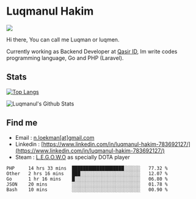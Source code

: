 
# Luqmanul Hakim

![](https://komarev.com/ghpvc/?username=luqman-v1)

Hi there, You can call me Luqman or luqmen.

Currently working as Backend Developer at [Qasir ID](https://qasir.id), Im write codes programming language, Go and PHP (Laravel).
## Stats

[![Top Langs](https://github-readme-stats.vercel.app/api/top-langs/?username=luqman-v1&layout=compact)](https://github.com/anuraghazra/github-readme-stats)

![Luqmanul's Github Stats](https://github-readme-stats.vercel.app/api?username=luqman-v1&show_icons=true)


## Find me 

- Email : [n.loekman[at]gmail.com](mailto:n.loekman@gmail.com)
- Linkedin : [https://www.linkedin.com/in/luqmanul-hakim-783692127/](https://www.linkedin.com/in/luqmanul-hakim-783692127/)
- Steam : [L.E.G.O.W.O](https://steamcommunity.com/id/fuukmans) as specially DOTA player


<!--START_SECTION:waka-->
```text
PHP     14 hrs 33 mins  ███████████████████░░░░░░   77.32 % 
Other   2 hrs 16 mins   ███░░░░░░░░░░░░░░░░░░░░░░   12.07 % 
Go      1 hr 16 mins    █░░░░░░░░░░░░░░░░░░░░░░░░   06.80 % 
JSON    20 mins         ░░░░░░░░░░░░░░░░░░░░░░░░░   01.78 % 
Bash    10 mins         ░░░░░░░░░░░░░░░░░░░░░░░░░   00.90 %
```
<!--END_SECTION:waka-->
